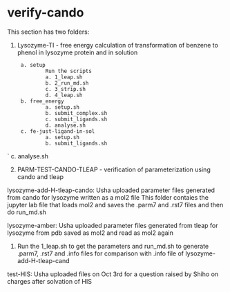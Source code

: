 # verify-cando
This section has two folders:
1. Lysozyme-TI - free energy calculation of transformation of benzene to phenol in lysozyme protein and in solution

        a. setup
                Run the scripts
                a. 1_leap.sh
                b. 2_run_md.sh
                c. 3_strip.sh
                d. 4_leap.sh
        b. free_energy
                a. setup.sh
                b. submit_complex.sh
                c. submit_ligands.sh
                d. analyse.sh
        c. fe-just-ligand-in-sol
                a. setup.sh
                b. submit_ligands.sh
`               c. analyse.sh

2. PARM-TEST-CANDO-TLEAP - verification of parameterization using cando and tleap

lysozyme-add-H-tleap-cando: Usha uploaded parameter files generated from cando for lysozyme written as a mol2 file
This folder contaies the jupyter lab file that loads mol2 and saves the .parm7 and .rst7 files and then do run_md.sh

lysozyme-amber: Usha uploaded parameter files generated from tleap for lysozyme from pdb saved as mol2 and read as mol2 again

1. Run the 1_leap.sh to get the parameters and run_md.sh to generate .parm7, .rst7 and .info files for comparison with .info file of lysozyme-add-H-tleap-cand

test-HIS: Usha uploaded files on Oct 3rd for a question raised by Shiho on charges after solvation of HIS
